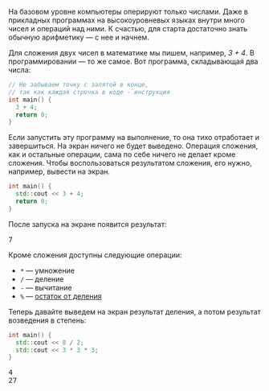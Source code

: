 На базовом уровне компьютеры оперируют только числами. Даже в прикладных программах на высокоуровневых языках внутри много чисел и операций над ними. К счастью, для старта достаточно знать обычную арифметику — с нее и начнем.

Для сложения двух чисел в математике мы пишем, например, *3 + 4*. В программировании — то же самое. Вот программа, складывающая два числа:

```cpp
// Не забываем точку с запятой в конце,
// так как каждая строчка в коде - инструкция
int main() {
  3 + 4;
  return 0;
}
```

Если запустить эту программу на выполнение, то она тихо отработает и завершиться. На экран ничего не будет выведено. Операция сложения, как и остальные операции, сама по себе ничего не делает кроме сложения. Чтобы воспользоваться результатом сложения, его нужно, например, вывести на экран.

```cpp
int main() {
  std::cout << 3 + 4;
  return 0;
}
```

После запуска на экране появится результат:

<pre class='hexlet-basics-output'>7</pre>

Кроме сложения доступны следующие операции:
* `*` — умножение
* `/` — деление
* `-` — вычитание
* `%` — [остаток от деления](https://ru.wikipedia.org/wiki/Деление_с_остатком)

Теперь давайте выведем на экран результат деления, а потом результат возведения в степень:

```cpp
int main() {
  std::cout << 8 / 2;
  std::cout << 3 * 3 * 3;
}
```

<pre class='hexlet-basics-output'>
4
27
</pre>
